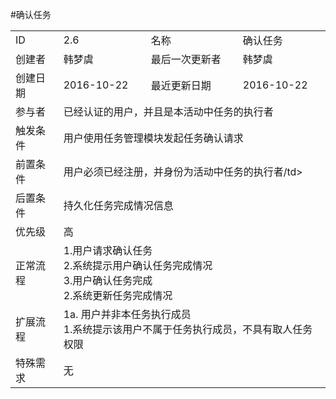 #确认任务
<table>
<tbody>
<tr><td>ID</td><td>2.6</td><td>名称</td><td>确认任务</td></tr>
<tr><td>创建者</td><td>韩梦虞</td><td>最后一次更新者</td><td>韩梦虞</td></tr>
<tr><td>创建日期</td><td>2016-10-22</td><td>最近更新日期</td><td>2016-10-22</td></tr>
<tr><td>参与者</td><td colspan="3">已经认证的用户，并且是本活动中任务的执行者</td></tr>
<tr><td>触发条件</td><td colspan="3">用户使用任务管理模块发起任务确认请求 </td></tr>
<tr><td>前置条件</td><td colspan="3">用户必须已经注册，并身份为活动中任务的执行者/td></tr>
<tr><td>后置条件</td><td colspan="3">持久化任务完成情况信息</td></tr>
<tr><td>优先级</td><td colspan="3">高</td></tr>
<tr><td>正常流程</td><td colspan="3">1.用户请求确认任务<br>2.系统提示用户确认任务完成情况<br>3.用户确认任务完成<br>2.系统更新任务完成情况</td></tr>
<tr><td>扩展流程</td><td colspan="3">1a. 用户并非本任务执行成员<br>1.系统提示该用户不属于任务执行成员，不具有取人任务权限</td></tr>
<tr><td>特殊需求</td><td colspan="3">无</td></tr>
</tbody>
</table>
